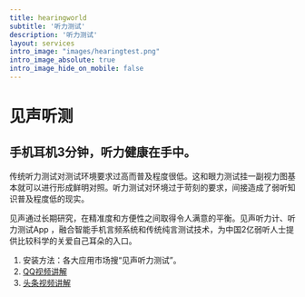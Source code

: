 ```yaml
---
title: hearingworld
subtitle: '听力测试'
description: '听力测试'
layout: services
intro_image: "images/hearingtest.png"
intro_image_absolute: true
intro_image_hide_on_mobile: false
---
```


# 见声听测

## 手机耳机3分钟，听力健康在手中。

传统听力测试对测试环境要求过高而普及程度很低。这和眼力测试挂一副视力图基本就可以进行形成鲜明对照。听力测试对环境过于苛刻的要求，间接造成了弱听知识普及程度低的现实。

见声通过长期研究，在精准度和方便性之间取得令人满意的平衡。见声听力计、听力测试App ，融合智能手机言频系统和传统纯言测试技术，为中国2亿弱听人士提供比较科学的关爱自己耳朵的入口。

1. 安装方法：各大应用市场搜“见声听力测试”。
2. <a href="https://v.qq.com/x/page/z32316y129r.html" target="_blank">QQ视频讲解</a>
3. <a href="https://www.ixigua.com/6942253201676566564" target="_blank">头条视频讲解</a>
